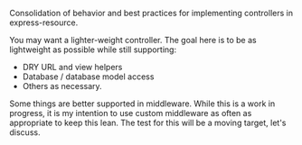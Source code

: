 Consolidation of behavior and best practices for implementing controllers in express-resource.

You may want a lighter-weight controller.  The goal here is to be as lightweight as possible while
still supporting:
  * DRY URL and view helpers
  * Database / database model access
  * Others as necessary.

Some things are better supported in middleware.  While this is a work in progress, it is my intention
to use custom middleware as often as appropriate to keep this lean.  The test for this will be a moving target,
let's discuss.
